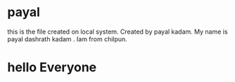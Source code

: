 # payal
 this is the file created on local system.
Created by payal kadam.
My name is payal dashrath kadam .
Iam from chilpun.

# hello Everyone